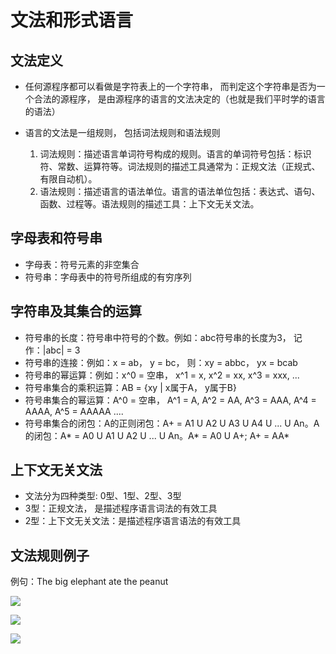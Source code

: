 # 文法和形式语言

## 文法定义

* 任何源程序都可以看做是字符表上的一个字符串， 而判定这个字符串是否为一个合法的源程序， 是由源程序的语言的文法决定的（也就是我们平时学的语言的语法）
* 语言的文法是一组规则， 包括词法规则和语法规则

  1. 词法规则：描述语言单词符号构成的规则。语言的单词符号包括：标识符、常数、运算符等。词法规则的描述工具通常为：正规文法（正规式、有限自动机）。
  2. 语法规则：描述语言的语法单位。语言的语法单位包括：表达式、语句、函数、过程等。语法规则的描述工具：上下文无关文法。

## 字母表和符号串

* 字母表：符号元素的非空集合
* 符号串：字母表中的符号所组成的有穷序列

## 字符串及其集合的运算

* 符号串的长度：符号串中符号的个数。例如：abc符号串的长度为3， 记作：|abc| = 3
* 符号串的连接：例如：x = ab， y = bc， 则：xy = abbc， yx = bcab
* 符号串的幂运算：例如：x^0 = 空串， x^1 = x, x^2 = xx, x^3 = xxx, ...
* 符号串集合的乘积运算：AB = {xy | x属于A， y属于B}
* 符号串集合的幂运算：A^0 = 空串， A^1 = A, A^2 = AA, A^3 = AAA, A^4 = AAAA, A^5 = AAAAA ....
* 符号串集合的闭包：A的正则闭包：A+ = A1 U A2 U A3 U A4 U ... U An。A的闭包：A* = A0 U A1 U A2 U ... U An。A* = A0 U A+; A+ = AA*

## 上下文无关文法

* 文法分为四种类型: 0型、1型、2型、3型
* 3型：正规文法， 是描述程序语言词法的有效工具
* 2型：上下文无关文法：是描述程序语言语法的有效工具

## 文法规则例子

例句：The big elephant ate the peanut

![](F:\wokspace\documents\编译原理笔记\文法和形式语言截图\文法规则例子.PNG)

![](F:\wokspace\documents\编译原理笔记\文法和形式语言截图\推导例子.PNG)

![](F:\wokspace\documents\编译原理笔记\文法和形式语言截图\语法树例.PNG)